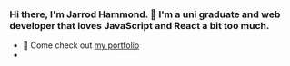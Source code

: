 ### Hi there, I'm Jarrod Hammond. 👋 I'm a uni graduate and web developer that loves JavaScript and React a bit too much.

- 💼 Come check out [my portfolio](https://www.jarrodhammond.com/)
- 

<!--
**jarrodhammond/jarrodhammond** is a ✨ _special_ ✨ repository because its `README.md` (this file) appears on your GitHub profile.

Here are some ideas to get you started:

- 🔭 I’m currently working on ...
- 🌱 I’m currently learning ...
- 👯 I’m looking to collaborate on ...
- 🤔 I’m looking for help with ...
- 💬 Ask me about ...
- 📫 How to reach me: ...
- 😄 Pronouns: ...
- ⚡ Fun fact: ...
-->
